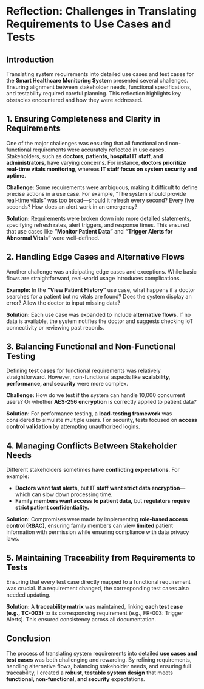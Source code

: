 # Reflection: Challenges in Translating Requirements to Use Cases and Tests

## Introduction
Translating system requirements into detailed use cases and test cases for the **Smart Healthcare Monitoring System** presented several challenges. Ensuring alignment between stakeholder needs, functional specifications, and testability required careful planning. This reflection highlights key obstacles encountered and how they were addressed.

## 1. Ensuring Completeness and Clarity in Requirements
One of the major challenges was ensuring that all functional and non-functional requirements were accurately reflected in use cases. Stakeholders, such as **doctors, patients, hospital IT staff, and administrators**, have varying concerns. For instance, **doctors prioritize real-time vitals monitoring**, whereas **IT staff focus on system security and uptime**. 

**Challenge:** Some requirements were ambiguous, making it difficult to define precise actions in a use case. For example, “The system should provide real-time vitals” was too broad—should it refresh every second? Every five seconds? How does an alert work in an emergency?

**Solution:** Requirements were broken down into more detailed statements, specifying refresh rates, alert triggers, and response times. This ensured that use cases like **“Monitor Patient Data”** and **“Trigger Alerts for Abnormal Vitals”** were well-defined.

## 2. Handling Edge Cases and Alternative Flows
Another challenge was anticipating edge cases and exceptions. While basic flows are straightforward, real-world usage introduces complications. 

**Example:** In the **“View Patient History”** use case, what happens if a doctor searches for a patient but no vitals are found? Does the system display an error? Allow the doctor to input missing data?

**Solution:** Each use case was expanded to include **alternative flows**. If no data is available, the system notifies the doctor and suggests checking IoT connectivity or reviewing past records.

## 3. Balancing Functional and Non-Functional Testing
Defining **test cases** for functional requirements was relatively straightforward. However, non-functional aspects like **scalability, performance, and security** were more complex.

**Challenge:** How do we test if the system can handle 10,000 concurrent users? Or whether **AES-256 encryption** is correctly applied to patient data?

**Solution:** For performance testing, a **load-testing framework** was considered to simulate multiple users. For security, tests focused on **access control validation** by attempting unauthorized logins.

## 4. Managing Conflicts Between Stakeholder Needs
Different stakeholders sometimes have **conflicting expectations**. For example:
- **Doctors want fast alerts,** but **IT staff want strict data encryption**—which can slow down processing time.
- **Family members want access to patient data,** but **regulators require strict patient confidentiality.**

**Solution:** Compromises were made by implementing **role-based access control (RBAC)**, ensuring family members can view **limited** patient information with permission while ensuring compliance with data privacy laws.

## 5. Maintaining Traceability from Requirements to Tests
Ensuring that every test case directly mapped to a functional requirement was crucial. If a requirement changed, the corresponding test cases also needed updating.

**Solution:** A **traceability matrix** was maintained, linking **each test case (e.g., TC-003)** to its corresponding requirement (e.g., FR-003: Trigger Alerts). This ensured consistency across all documentation.

## Conclusion
The process of translating system requirements into detailed **use cases and test cases** was both challenging and rewarding. By refining requirements, handling alternative flows, balancing stakeholder needs, and ensuring full traceability, I created a **robust, testable system design** that meets **functional, non-functional, and security** expectations.
